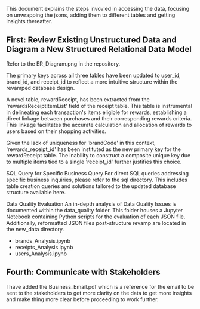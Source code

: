 
This document explains the steps invovled in accessing the data, focusing on unwrapping the jsons, adding them to different tables and getting insights thereafter.



## First: Review Existing Unstructured Data and Diagram a New Structured Relational Data Model

Refer to the ER_Diagram.png in the repository.

The primary keys across all three tables have been updated to user_id, brand_id, and receipt_id to reflect a more intuitive structure within the revamped database design.

A novel table, rewardReceipt, has been extracted from the 'rewardsReceiptItemList' field of the receipt table. This table is instrumental in delineating each transaction's items eligible for rewards, establishing a direct linkage between purchases and their corresponding rewards criteria. This linkage facilitates the accurate calculation and allocation of rewards to users based on their shopping activities.

Given the lack of uniqueness for 'brandCode' in this context, 'rewards_receipt_id' has been instituted as the new primary key for the rewardReceipt table. The inability to construct a composite unique key due to multiple items tied to a single 'receipt_id' further justifies this choice.

SQL Query for Specific Business Query
For direct SQL queries addressing specific business inquiries, please refer to the sql directory. This includes table creation queries and solutions tailored to the updated database structure available here.

Data Quality Evaluation
An in-depth analysis of Data Quality Issues is documented within the data_quality folder. This folder houses a Jupyter Notebook containing Python scripts for the evaluation of each JSON file. Additionally, reformatted JSON files post-structure revamp are located in the new_data directory.

 - brands_Analysis.ipynb
 - receipts_Analysis.ipynb
 - users_Analysis.ipynb


## Fourth: Communicate with Stakeholders
I have added the Business_Email.pdf which is a reference for the email to be sent to the stakeholders to get more clarity on the data to get more insights and make thing more clear before proceeding to work further.
